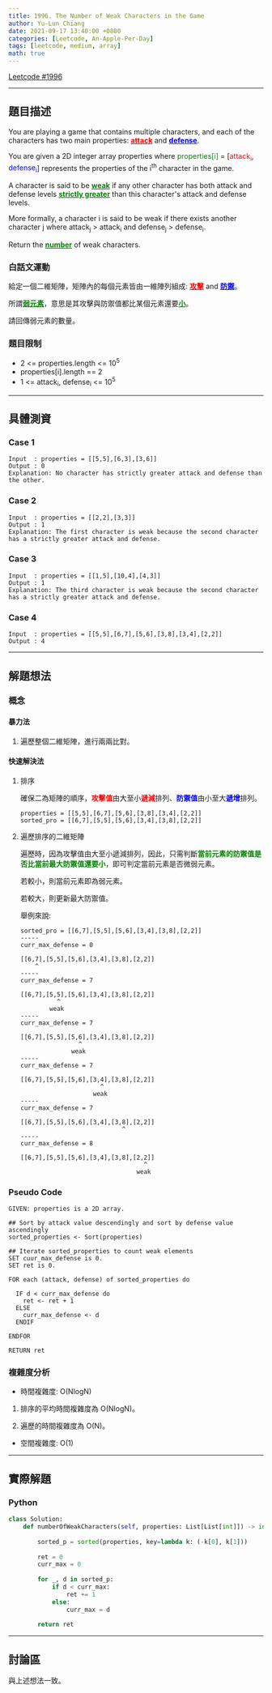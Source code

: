 ```yaml
---
title: 1996. The Number of Weak Characters in the Game
author: Yu-Lun Chiang
date: 2021-09-17 13:40:00 +0800
categories: [Leetcode, An-Apple-Per-Day]
tags: [leetcode, medium, array]
math: true
---
```


[Leetcode #1996](https://leetcode.com/problems/the-number-of-weak-characters-in-the-game/)

---
## 題目描述

You are playing a game that contains multiple characters, and each of the characters has two main properties: <b><u><span style="color:red">attack</span></u></b> and <b><u><span style="color:blue">defense</span></u></b>. 

You are given a 2D integer array properties where <span style="color:green">properties[i]</span> = [<span style="color:red">attack<sub>i</sub></span>, <span style="color:blue">defense<sub>i</sub></span>] represents the properties of the i<sup>th</sup> character in the game.

A character is said to be <b><u><span style="color:green">weak</span></u></b> if any other character has both attack and defense levels <b><u><span style="color:green">strictly greater</span></u></b> than this character's attack and defense levels. 

More formally, a character i is said to be weak if there exists another character j where attack<sub>j</sub> > attack<sub>i</sub> and defense<sub>j</sub> > defense<sub>i</sub>.

Return the <b><u><span style="color:green">number</span></u></b> of weak characters.

### 白話文運動

給定一個二維矩陣，矩陣內的每個元素皆由一維陣列組成: <b><u><span style="color:red">攻擊</span></u></b> and <b><u><span style="color:blue">防禦</span></u></b>。

所謂<b><u><span style="color:green">弱元素</span></u></b>，意思是其攻擊與防禦值都比某個元素還要<b><u><span style="color:green">小</span></u></b>。

請回傳弱元素的數量。

### 題目限制

- 2 <= properties.length <= 10<sup>5</sup>
- properties[i].length == 2
- 1 <= attack<sub>i</sub>, defense<sub>i</sub> <= 10<sup>5</sup>


---
## 具體測資

### Case 1

```
Input  : properties = [[5,5],[6,3],[3,6]]
Output : 0
Explanation: No character has strictly greater attack and defense than the other.
```

### Case 2

```
Input  : properties = [[2,2],[3,3]]
Output : 1
Explanation: The first character is weak because the second character has a strictly greater attack and defense.
```

### Case 3

```
Input  : properties = [[1,5],[10,4],[4,3]]
Output : 1
Explanation: The third character is weak because the second character has a strictly greater attack and defense.
```

### Case 4

```
Input  : properties = [[5,5],[6,7],[5,6],[3,8],[3,4],[2,2]]
Output : 4
```

---
## 解題想法

### 概念

#### 暴力法

1. 遍歷整個二維矩陣，進行兩兩比對。

#### 快速解決法

1. 排序
        
    確保二為矩陣的順序，<b><span style="color:red">攻擊值</span></b>由大至小<b><span style="color:red">遞減</span></b>排列、<b><span style="color:blue">防禦值</span></b>由小至大<b><span style="color:blue">遞增</span></b>排列。

    ```
    properties = [[5,5],[6,7],[5,6],[3,8],[3,4],[2,2]]
    sorted_pro = [[6,7],[5,5],[5,6],[3,4],[3,8],[2,2]]
    ```

2. 遍歷排序的二維矩陣

    遍歷時，因為攻擊值由大至小遞減排列，因此，只需判斷<b><span style="color:green">當前元素的防禦值是否比當前最大防禦值還要小</span></b>，即可判定當前元素是否微弱元素。
    
    若較小，則當前元素即為弱元素。

    若較大，則更新最大防禦值。

    舉例來說:
    ```
    sorted_pro = [[6,7],[5,5],[5,6],[3,4],[3,8],[2,2]]
    -----
    curr_max_defense = 0

    [[6,7],[5,5],[5,6],[3,4],[3,8],[2,2]]
        ^
    -----
    curr_max_defense = 7

    [[6,7],[5,5],[5,6],[3,4],[3,8],[2,2]]
              ^
            weak
    -----
    curr_max_defense = 7

    [[6,7],[5,5],[5,6],[3,4],[3,8],[2,2]]
                    ^
                  weak
    -----
    curr_max_defense = 7

    [[6,7],[5,5],[5,6],[3,4],[3,8],[2,2]]
                          ^
                        weak
    -----
    curr_max_defense = 7

    [[6,7],[5,5],[5,6],[3,4],[3,8],[2,2]]
                                ^
    -----
    curr_max_defense = 8

    [[6,7],[5,5],[5,6],[3,4],[3,8],[2,2]]
                                      ^
                                    weak
    ```

### Pseudo Code

```
GIVEN: properties is a 2D array.

## Sort by attack value descendingly and sort by defense value ascendingly
sorted_properties <- Sort(properties)

## Iterate sorted_properties to count weak elements
SET cuur_max_defense is 0.
SET ret is 0.

FOR each (attack, defense) of sorted_properties do
  
  IF d < curr_max_defense do
    ret <- ret + 1
  ELSE
    curr_max_defense <- d
  ENDIF

ENDFOR

RETURN ret
```

### 複雜度分析

- 時間複雜度: O(NlogN)
  
1. 排序的平均時間複雜度為 O(NlogN)。

2. 遍歷的時間複雜度為 O(N)。

- 空間複雜度: O(1)


---
## 實際解題

### Python

```python
class Solution:
    def numberOfWeakCharacters(self, properties: List[List[int]]) -> int:
        
        sorted_p = sorted(properties, key=lambda k: (-k[0], k[1]))
        
        ret = 0
        curr_max = 0
        
        for _, d in sorted_p:
            if d < curr_max:
                ret += 1
            else:
                curr_max = d
        
        return ret
```


---
## 討論區

與上述想法一致。
